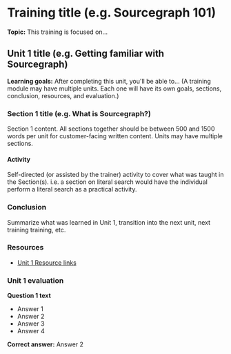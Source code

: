 # Training title (e.g. Sourcegraph 101)

**Topic:** This training is focused on...

## Unit 1 title (e.g. Getting familiar with Sourcegraph)

**Learning goals:** After completing this unit, you'll be able to... (A training module may have multiple units. Each one will have its own goals, sections, conclusion, resources, and evaluation.)

### Section 1 title (e.g. What is Sourcegraph?)

Section 1 content. All sections together should be between 500 and 1500 words per unit for customer-facing written content. Units may have multiple sections.

#### Activity

Self-directed (or assisted by the trainer) activity to cover what was taught in the Section(s). i.e. a section on literal search would have the individual perform a literal search as a practical activity.

### Conclusion

Summarize what was learned in Unit 1, transition into the next unit, next training training, etc.

### Resources 

* [Unit 1 Resource links](https://www.sourcegraph.com)

### Unit 1 evaluation

**Question 1 text**

 * Answer 1
 * Answer 2
 * Answer 3
 * Answer 4

**Correct answer:** Answer 2
